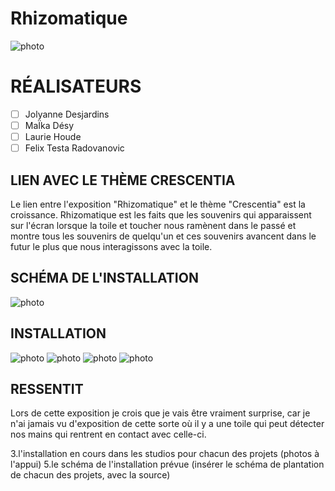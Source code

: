 # Rhizomatique

![photo](media/rhizomatique.png)

# RÉALISATEURS
- [ ] Jolyanne Desjardins
- [ ] MaÏka Désy
- [ ] Laurie Houde
- [ ] Felix Testa Radovanovic

## LIEN AVEC LE THÈME CRESCENTIA
Le lien entre l'exposition "Rhizomatique" et le thème "Crescentia" est la croissance. Rhizomatique est les faits que les souvenirs qui apparaissent sur l'écran lorsque la toile et toucher nous ramènent dans le passé et montre tous les souvenirs de quelqu'un et ces souvenirs avancent dans le futur le plus que nous interagissons avec la toile.

## SCHÉMA DE L'INSTALLATION
![photo](media/schema_rhizomatique.png)

## INSTALLATION
![photo](media/image_projecter_par_rhizomatique.jpeg)
![photo](media/laptop_utiliser_pour_installation_rhizomatique.png)
![photo](media/projecteur_rhizomatique.JPG)
![photo](media/vue_de_droite_toile_rhizomatique.png)

## RESSENTIT
Lors de cette exposition je crois que je vais être vraiment surprise, car je n'ai jamais vu d'exposition de cette sorte où il y a une toile qui peut détecter nos mains qui rentrent en contact avec celle-ci.

3.l'installation en cours dans les studios pour chacun des projets (photos à l'appui)
5.le schéma de l'installation prévue (insérer le schéma de plantation de chacun des projets, avec la source)
